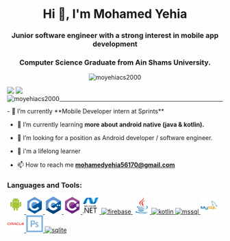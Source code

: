 <h1 align="center">Hi 👋, I'm Mohamed Yehia</h1>
<h3 align="center">Junior software engineer with a strong interest in mobile app development </h3>
<h3 align="center"> Computer Science Graduate from Ain Shams University.</h3>

<p align="center"> <img src="https://komarev.com/ghpvc/?username=moyehiacs2000&label=Profile%20views&color=0e75b6&style=flat" alt="moyehiacs2000" /> </p>

<div>
  <img src="https://github-readme-streak-stats.herokuapp.com/?user=moyehiacs2000&theme=dark" width="49%" align=left/>
  <img src="https://github-readme-stats.vercel.app/api?username=moyehiacs2000&locale=en&theme=tokyonight&show_icons=true&line_height=25&border_radius=5" width="49%" />
</div>

<img align="left" src="https://github-readme-stats.vercel.app/api/top-langs?username=moyehiacs2000&layout=compact&&title_color=FF2E63&text_color=57D1C9&bg_color=151515" alt="moyehiacs2000" />
<hr>
- 🔭 I’m currently **Mobile Developer intern at Sprints**

- 🌱 I’m currently learning **more about android native (java & kotlin).**

- 🤔 I’m looking for a position as Android developer / software engineer.

- 📖 i'm a lifelong learner 

- 📫 How to reach me **mohamedyehia56170@gmail.com**


<h3 align="left">Languages and Tools:</h3>
<p align="left"> <a href="https://developer.android.com" target="_blank"> <img src="https://raw.githubusercontent.com/devicons/devicon/master/icons/android/android-original-wordmark.svg" alt="android" width="40" height="40"/> </a> <a href="https://www.cprogramming.com/" target="_blank"> <img src="https://raw.githubusercontent.com/devicons/devicon/master/icons/c/c-original.svg" alt="c" width="40" height="40"/> </a> <a href="https://www.w3schools.com/cpp/" target="_blank"> <img src="https://raw.githubusercontent.com/devicons/devicon/master/icons/cplusplus/cplusplus-original.svg" alt="cplusplus" width="40" height="40"/> </a> <a href="https://www.w3schools.com/cs/" target="_blank"> <img src="https://raw.githubusercontent.com/devicons/devicon/master/icons/csharp/csharp-original.svg" alt="csharp" width="40" height="40"/> </a> <a href="https://dotnet.microsoft.com/" target="_blank"> <img src="https://raw.githubusercontent.com/devicons/devicon/master/icons/dot-net/dot-net-original-wordmark.svg" alt="dotnet" width="40" height="40"/> </a> <a href="https://firebase.google.com/" target="_blank"> <img src="https://www.vectorlogo.zone/logos/firebase/firebase-icon.svg" alt="firebase" width="40" height="40"/> </a> <a href="https://www.java.com" target="_blank"> <img src="https://raw.githubusercontent.com/devicons/devicon/master/icons/java/java-original.svg" alt="java" width="40" height="40"/> </a> <a href="https://kotlinlang.org" target="_blank"> <img src="https://www.vectorlogo.zone/logos/kotlinlang/kotlinlang-icon.svg" alt="kotlin" width="40" height="40"/> </a> <a href="https://www.microsoft.com/en-us/sql-server" target="_blank"> <img src="https://www.svgrepo.com/show/303229/microsoft-sql-server-logo.svg" alt="mssql" width="40" height="40"/> </a> <a href="https://www.mysql.com/" target="_blank"> <img src="https://raw.githubusercontent.com/devicons/devicon/master/icons/mysql/mysql-original-wordmark.svg" alt="mysql" width="40" height="40"/> </a> <a href="https://www.oracle.com/" target="_blank"> <img src="https://raw.githubusercontent.com/devicons/devicon/master/icons/oracle/oracle-original.svg" alt="oracle" width="40" height="40"/> </a> <a href="https://www.photoshop.com/en" target="_blank"> <img src="https://raw.githubusercontent.com/devicons/devicon/master/icons/photoshop/photoshop-line.svg" alt="photoshop" width="40" height="40"/> </a> <a href="https://www.sqlite.org/" target="_blank"> <img src="https://www.vectorlogo.zone/logos/sqlite/sqlite-icon.svg" alt="sqlite" width="40" height="40"/> </a> </p>




